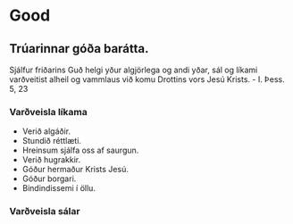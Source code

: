 # Good 

## Trúarinnar góða barátta.
Sjálfur friðarins Guð helgi yður algjörlega og andi yðar, sál og líkami varðveitist alheil og vammlaus við komu Drottins vors Jesú Krists. - I. Þess. 5, 23

### Varðveisla líkama
* Verið algáðir.
* Stundið réttlæti.
* Hreinsum sjálfa oss af saurgun.
* Verið hugrakkir.
* Góður hermaður Krists Jesú.
* Góður borgari.
* Bindindissemi í öllu.

### Varðveisla sálar

